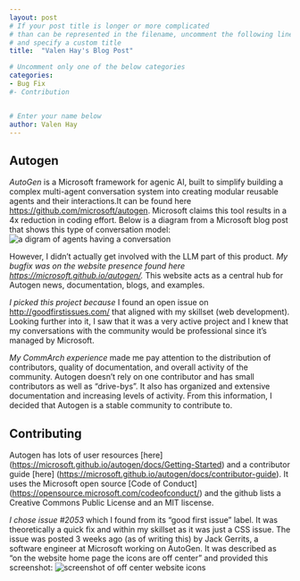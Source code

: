 ```yaml
---
layout: post
# If your post title is longer or more complicated
# than can be represented in the filename, uncomment the following line
# and specify a custom title
title:  "Valen Hay's Blog Post"

# Uncomment only one of the below categories
categories: 
- Bug Fix
#- Contribution


# Enter your name below
author: Valen Hay
---
```

## Autogen
*AutoGen* is a Microsoft framework for agenic AI, built to simplify building a complex multi-agent conversation system into creating modular reusable agents and their interactions.It can be found here https://github.com/microsoft/autogen. Microsoft claims this tool results in a 4x reduction in coding effort. Below is a diagram from a Microsoft blog post that shows this type of conversation model:
![a digram of agents having a conversation](https://veh3546.github.io/assets/AutoGen_Fig1.png)

However, I didn’t actually get involved with the LLM part of this product. *My bugfix was on the website presence found here https://microsoft.github.io/autogen/.* This website acts as a central hub for Autogen news, documentation, blogs, and examples. 

*I picked this project because* I found an open issue on http://goodfirstissues.com/ that aligned with my skillset (web development). Looking further into it, I saw that it was a very active project and I knew that my conversations with the community would be professional since it’s managed by Microsoft.  

*My CommArch experience* made me pay attention to the distribution of contributors, quality of documentation, and overall activity of the community. Autogen doesn’t rely on one contributor and has small contributors as well as “drive-bys”. It also has organized and extensive documentation and increasing levels of activity. From this information, I decided that Autogen is a stable community to contribute to. 

## Contributing

Autogen has lots of user resources [here] (https://microsoft.github.io/autogen/docs/Getting-Started) and a contributor guide [here] (https://microsoft.github.io/autogen/docs/contributor-guide).  It uses the Microsoft open source [Code of Conduct] (https://opensource.microsoft.com/codeofconduct/) and the github lists a Creative Commons Public License and an MIT liscense.

*I chose issue  #2053* which I found from its “good first issue” label. It was theoretically a quick fix and within my skillset as it was just a CSS issue. The issue was posted 3 weeks ago (as of writing this) by Jack Gerrits, a software engineer at Microsoft working on AutoGen. It was described as “on the website home page the icons are off center” and provided this screenshot:
![screenshot of off center website icons](https://veh3546.github.io/assets/offcenter.png)






